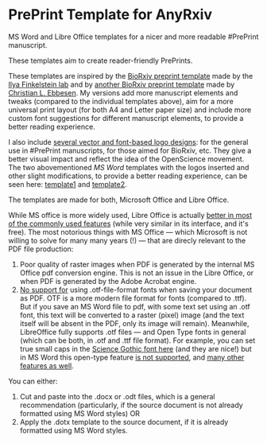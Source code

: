 # PrePrint Template for AnyRxiv
MS Word and Libre Office templates for a nicer and more readable #PrePrint manuscript.

These templates aim to create reader-friendly PrePrints.

These templates are inspired by the [BioRxiv preprint template](https://github.com/finkelsteinlab/BioRxiv-Template) made by the [Ilya Finkelstein lab](https://github.com/finkelsteinlab) and by [another BioRxiv preprint template](https://github.com/chrelli/bioRxiv-word-template) made by [Christian L. Ebbesen](https://github.com/chrelli).
My versions add more manuscript elements and tweaks (compared to the individual templates above), aim for a more universal print layout (for both A4 and Letter paper size) and include more custom font suggestions for different manuscript elements, to provide a better reading experience.

I also include [several vector and font-based logo designs](/preprint_logos): for the general use in #PrePrint manuscripts, for those aimed for BioRxiv, etc. They give a better visual impact and reflect the idea of the OpenScience movement.
The two abovementioned *MS Word* templates with the logos inserted and other slight modifications, to provide a better reading experience, can be seen here: [template1](/preprint_logos/preprint_BioRxiv_Template_MS-Word_Finkelstein_ver-mv1.docx) and [template2](/preprint_logos/preprint_BioRxiv_Template_MS-Word_Ebbesen_ver-mv1.docx).

The templates are made for both, Microsoft Office and Libre Office.

While MS office is more widely used, Libre Office is actually [better in most of the commonly used features](https://wiki.documentfoundation.org/Feature_Comparison:_LibreOffice_-_Microsoft_Office) (while very similar in its interface, and it's free). 
The most notorious things with MS Office — which Microsoft is not willing to solve for many many years (!) — that are direcly relevant to the PDF file production:
1) Poor quality of raster images when PDF is generated by the internal MS Office pdf conversion engine. This is not an issue in the Libre Office, or when PDF is generated by the Adobe Acrobat engine.
2) [No support for](https://community.adobe.com/t5/type-typography-discussions/adobe-opentype-fonts-with-truetype-outlines-for-microsoft-office/td-p/6108231/1000) using .otf-file-format fonts when saving your document as PDF. OTF is a more modern file format for fonts (compared to .ttf). But if you save an MS Word file to pdf, with some text set using an .otf font, this text will be converted to a raster (pixel) image (and the text itself will be absent in the PDF, only its image will remain). Meanwhile, LibreOffice fully supports .otf files — and Open Type fonts in general (which can be both, in .otf and .ttf file format). For example, you can set true small caps in the [Science Gothic font here](https://github.com/googlefonts/science-gothic/issues/340#issuecomment-2889675480) (and they are nice!) but in MS Word this open-type feature [is not supported](https://answers.microsoft.com/en-us/msoffice/forum/all/are-opentype-small-caps-coming-to-microsoft-word/eaca1880-9cee-4bca-82fa-8bd1486edf67), and [many other features as well](https://answers.microsoft.com/en-us/msoffice/forum/all/why-word-support-for-opentype-features-is-garbage/76165feb-3d84-4a6e-80bf-c969710f15a0).

You can either:
1. Cut and paste into the .docx or .odt files, which is a general recommendation (particularly, if the source document is not already formatted using MS Word styles)
OR
2. Apply the .dotx template to the source document, if it is already formatted using MS Word styles.
